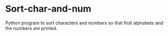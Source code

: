 # Sort-char-and-num
Python program to sort characters and numbers so that first alphabets and the numbers are printed.
